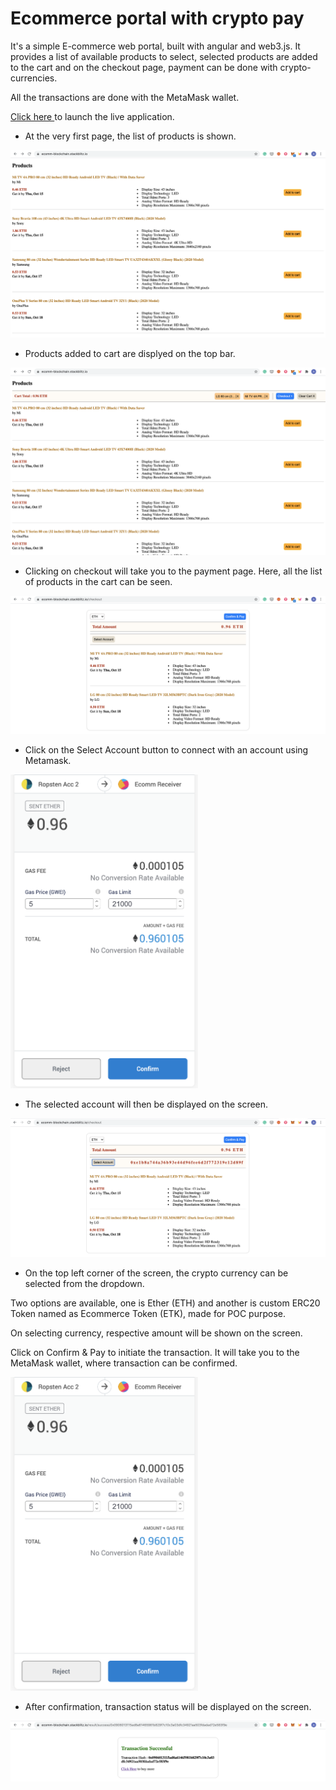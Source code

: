 # Ecommerce portal with crypto pay

It's a simple E-commerce web portal, built with angular and web3.js. It provides a list of available products to select, selected products are added to the cart and on the checkout page, payment can be done with crypto-currencies.

All the transactions are done with the MetaMask wallet. 

[Click here ](https://ecomm-blockchain.stackblitz.io) to launch the live application.


* At the very first page, the list of products is shown.

![1](screenshots/1.png)


* Products added to cart are displyed on the top bar.

![2](screenshots/2.png)


* Clicking on checkout will take you to the payment page. Here, all the list of products in the cart can be seen. 

![3](screenshots/3.png)


* Click on the Select Account button to connect with an account using Metamask.

<img src="screenshots/6.png" width="300">


* The selected account will then be displayed on the screen. 

![5](screenshots/5.png)


* On the top left corner of the screen, the crypto currency can be selected from the dropdown. 

Two options are available, one is Ether (ETH) and another is custom ERC20 Token named as Ecommerce Token (ETK), made for POC purpose.

On selecting currency, respective amount will be shown on the screen. 

Click on Confirm & Pay to initiate the transaction. It will take you to the MetaMask wallet, where transaction can be confirmed.

<img src="screenshots/6.png" width="300">



* After confirmation, transaction status will be displayed on the screen.

![7](screenshots/7.png)
